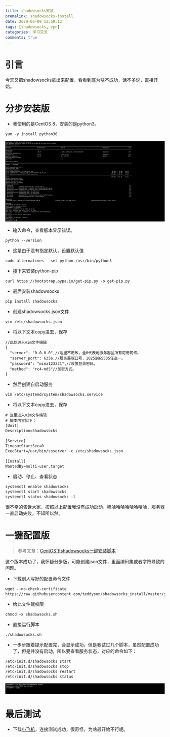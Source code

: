 ```yaml
---
title: shadowsocks安装
premalink: shadowsocks-install
date: 2020-06-09 12:59:12
tags: [shadowsocks, vpn]
categories: 学习交流
comments: true
---
```

# 引言
今天又把shadowsocks拿出来配置，看看到底为啥不成功，话不多说，直接开始。

# 分步安装版
* 我使用的是CentOS 8，安装的是python3。
```python
yum -y install python36
```
![](shadowsocks-install/python-install.png)
* 输入命令，查看版本显示错误。
```shell
python --version
```
* 这是由于没有指定默认，设置默认值
```shell
sudo alternatives --set python /usr/bin/python3
```
* 接下来安装python-pip
```shell
curl https://bootstrap.pypa.io/get-pip.py -o get-pip.py
```
* 最后安装shadowsocks
```shell
pip install shadowsocks
```
* 创建shadowsocks.json文件
```shell
vim /etc/shadowsocks.json
```
* 将以下文本copy进去，保存
```shell
//此处进入vim文件编辑
{
  "server": "0.0.0.0",//这里不用改，全0代表地服务器监所有可用网络。
  "server_port": 6356,//服务器端口号，1025到65535任选一。
  "password": "mima123321",//设置登录密码。
  "method": "rc4-md5"//加密方式。
}
```
* 然后创建自启动服务
```shell
vim /etc/systemd/system/shadowsocks.service
```
* 将以下文本copy进去，保存
```shell
# 这里进入vim文件编辑
# 脚本内容如下：
[Unit]
Description=Shadowsocks

[Service]
TimeoutStartSec=0
ExecStart=/usr/bin/ssserver -c /etc/shadowsocks.json

[Install]
WantedBy=multi-user.target
```
* 启动、停止、查看状态
```shell
systemctl enable shadowsocks
systemctl start shadowsocks
systemctl status shadowsocks -l
```

很不幸的告诉大家，按照以上配置我没有成功启动，哇哈哈哈哈哈哈哈哈，服务器一直启动失败，不知所以然。

# 一键配置版

> 参考文章：[CentOS下shadowsocks一键安装脚本](https://www.idcjia.net/a15274711.html)

这个版本成功了，我怀疑分步版，可能创建json文件，里面编码集或者字符导致的问题。
* 下载别人写好的配置命令文件
```shell
wget --no-check-certificate https://raw.githubusercontent.com/teddysun/shadowsocks_install/master/shadowsocks.sh
```
* 给此文件赋权限
```shell
chmod +x shadowsocks.sh
```
* 直接运行脚本
```shell
./shadowsocks.sh
```
* 一步步跟着提示配置完，会显示成功，但是我试过几个脚本，虽然配置成功了，但是并没有启动，所以要查看服务状态，对应的命令如下：
```shell
/etc/init.d/shadowsocks start
/etc/init.d/shadowsocks stop
/etc/init.d/shadowsocks restart
/etc/init.d/shadowsocks status
```
![](shadowsocks-install/success.png)

# 最后测试
* 下载[小飞机](https://tlanyan.me/shadowsock-clients/)，连接测试成功，很奇怪，为啥最开始不行呢。